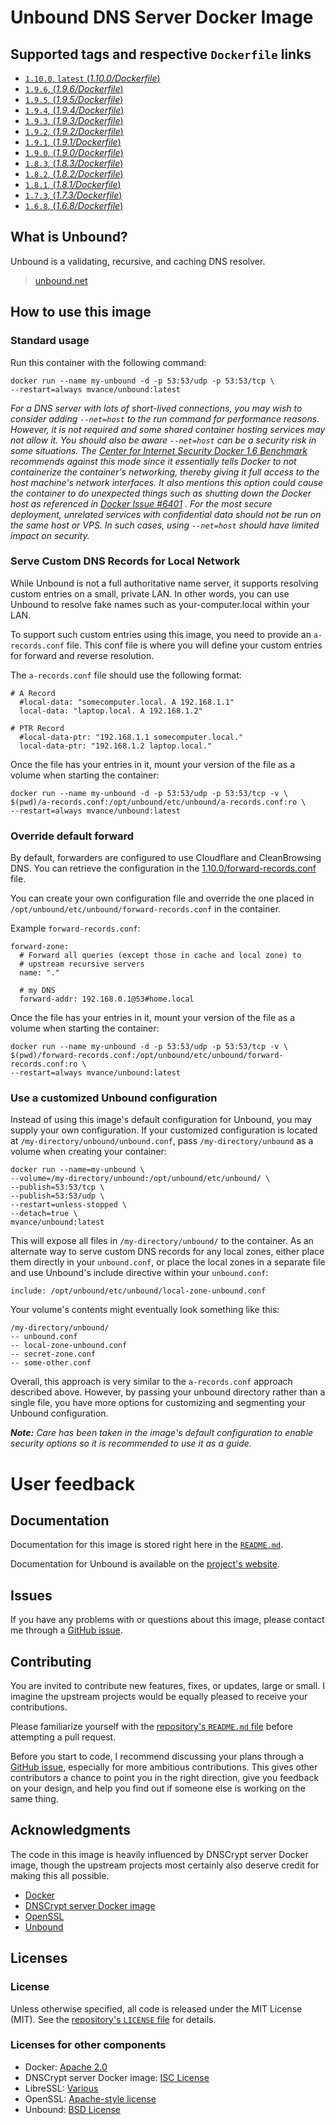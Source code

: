 # Unbound DNS Server Docker Image

## Supported tags and respective `Dockerfile` links

- [`1.10.0`, `latest` (*1.10.0/Dockerfile*)](https://github.com/MatthewVance/unbound-docker/tree/master/1.10.0)
- [`1.9.6`, (*1.9.6/Dockerfile*)](https://github.com/MatthewVance/unbound-docker/tree/master/1.9.6)
- [`1.9.5`, (*1.9.5/Dockerfile*)](https://github.com/MatthewVance/unbound-docker/tree/master/1.9.5)
- [`1.9.4`, (*1.9.4/Dockerfile*)](https://github.com/MatthewVance/unbound-docker/tree/master/1.9.4)
- [`1.9.3`, (*1.9.3/Dockerfile*)](https://github.com/MatthewVance/unbound-docker/tree/master/1.9.3)
- [`1.9.2`, (*1.9.2/Dockerfile*)](https://github.com/MatthewVance/unbound-docker/tree/master/1.9.2)
- [`1.9.1`, (*1.9.1/Dockerfile*)](https://github.com/MatthewVance/unbound-docker/tree/master/1.9.1)
- [`1.9.0`, (*1.9.0/Dockerfile*)](https://github.com/MatthewVance/unbound-docker/tree/master/1.9.0)
- [`1.8.3`, (*1.8.3/Dockerfile*)](https://github.com/MatthewVance/unbound-docker/tree/master/1.8.3)
- [`1.8.2`, (*1.8.2/Dockerfile*)](https://github.com/MatthewVance/unbound-docker/tree/master/1.8.2)
- [`1.8.1`, (*1.8.1/Dockerfile*)](https://github.com/MatthewVance/unbound-docker/tree/master/1.8.1)
- [`1.7.3`, (*1.7.3/Dockerfile*)](https://github.com/MatthewVance/unbound-docker/tree/master/1.7.3)
- [`1.6.8`, (*1.6.8/Dockerfile*)](https://github.com/MatthewVance/unbound-docker/tree/master/1.6.8)

## What is Unbound?

Unbound is a validating, recursive, and caching DNS resolver.
> [unbound.net](https://unbound.net/)

## How to use this image

### Standard usage

Run this container with the following command:

```console
docker run --name my-unbound -d -p 53:53/udp -p 53:53/tcp \
--restart=always mvance/unbound:latest
```

*For a DNS server with lots of short-lived connections, you may wish to consider
adding `--net=host` to the run command for performance reasons. However, it is
not required and some shared container hosting services may not allow it. You
should also be aware `--net=host` can be a security risk in some situations. The
[Center for Internet Security Docker 1.6
Benchmark](https://benchmarks.cisecurity.org/tools2/docker/CIS_Docker_1.6_Benchmark_v1.0.0.pdf)
recommends against this mode since it essentially tells Docker to not
containerize the container's networking, thereby giving it full access to the
host machine's network interfaces. It also mentions this option could cause the
container to do unexpected things such as shutting down the Docker host as
referenced in [Docker Issue #6401](https://github.com/docker/docker/issues/6401)
. For the most secure deployment, unrelated services with confidential data
should not be run on the same host or VPS. In such cases, using `--net=host`
should have limited impact on security.*

### Serve Custom DNS Records for Local Network

While Unbound is not a full authoritative name server, it supports resolving
custom entries on a small, private LAN. In other words, you can use Unbound to
resolve fake names such as your-computer.local within your LAN.

To support such custom entries using this image, you need to provide an
`a-records.conf` file. This conf file is where you will define your custom
entries for forward and reverse resolution.

The `a-records.conf` file should use the following format:

```
# A Record
  #local-data: "somecomputer.local. A 192.168.1.1"
  local-data: "laptop.local. A 192.168.1.2"

# PTR Record
  #local-data-ptr: "192.168.1.1 somecomputer.local."
  local-data-ptr: "192.168.1.2 laptop.local."
```

Once the file has your entries in it, mount your version of the file as a volume
when starting the container:

```console
docker run --name my-unbound -d -p 53:53/udp -p 53:53/tcp -v \
$(pwd)/a-records.conf:/opt/unbound/etc/unbound/a-records.conf:ro \
--restart=always mvance/unbound:latest
```

### Override default forward

By default, forwarders are configured to use Cloudflare and CleanBrowsing DNS. You can retrieve the configuration in the [1.10.0/forward-records.conf](1.10.0/forward-records.conf) file.

You can create your own configuration file and override the one placed in `/opt/unbound/etc/unbound/forward-records.conf` in the container.

Example `forward-records.conf`:
```
forward-zone:
  # Forward all queries (except those in cache and local zone) to
  # upstream recursive servers
  name: "."

  # my DNS
  forward-addr: 192.168.0.1@53#home.local
```

Once the file has your entries in it, mount your version of the file as a volume
when starting the container:

```console
docker run --name my-unbound -d -p 53:53/udp -p 53:53/tcp -v \
$(pwd)/forward-records.conf:/opt/unbound/etc/unbound/forward-records.conf:ro \
--restart=always mvance/unbound:latest
```


### Use a customized Unbound configuration

Instead of using this image's default configuration for Unbound, you may supply your own configuration. If your customized configuration is located at `/my-directory/unbound/unbound.conf`, pass `/my-directory/unbound` as a volume when creating your container:

```console
docker run --name=my-unbound \
--volume=/my-directory/unbound:/opt/unbound/etc/unbound/ \
--publish=53:53/tcp \
--publish=53:53/udp \
--restart=unless-stopped \
--detach=true \
mvance/unbound:latest
```

This will expose all files in `/my-directory/unbound/` to the container. As an alternate way to serve custom DNS records for any local zones, either place them directly in your `unbound.conf`, or place the local zones in a separate file and use Unbound's include directive within your `unbound.conf`:

```
include: /opt/unbound/etc/unbound/local-zone-unbound.conf
```

Your volume's contents might eventually look something like this:

```
/my-directory/unbound/
-- unbound.conf
-- local-zone-unbound.conf
-- secret-zone.conf
-- some-other.conf
```

Overall, this approach is very similar to the `a-records.conf` approach described above. However, by passing your unbound directory rather than a single file, you have more options for customizing and segmenting your Unbound configuration.

***Note:** Care has been taken in the image's default configuration to enable
security options so it is recommended to use it as a guide.*

# User feedback

## Documentation

Documentation for this image is stored right here in the [`README.md`](https://github.com/MatthewVance/unbound-docker/blob/master/README.md).

Documentation for Unbound is available on the [project's website](https://unbound.net/).

## Issues

If you have any problems with or questions about this image, please contact me
through a [GitHub issue](https://github.com/MatthewVance/unbound-docker/issues).

## Contributing

You are invited to contribute new features, fixes, or updates, large or small. I
imagine the upstream projects would be equally pleased to receive your
contributions.

Please familiarize yourself with the [repository's `README.md`
file](https://github.com/MatthewVance/unbound-docker/blob/master/README.md)
before attempting a pull request.

Before you start to code, I recommend discussing your plans through a [GitHub
issue](https://github.com/MatthewVance/unbound-docker/issues), especially for
more ambitious contributions. This gives other contributors a chance to point
you in the right direction, give you feedback on your design, and help you find
out if someone else is working on the same thing.

## Acknowledgments

The code in this image is heavily influenced by DNSCrypt server Docker image,
though the upstream projects most certainly also deserve credit for making this
all possible.
- [Docker](https://www.docker.com/)
- [DNSCrypt server Docker image](https://github.com/jedisct1/dnscrypt-server-docker)
- [OpenSSL](https://www.openssl.org/)
- [Unbound](https://unbound.nlnetlabs.nl/)

## Licenses

### License

Unless otherwise specified, all code is released under the MIT License (MIT).
See the [repository's `LICENSE`
file](https://github.com/MatthewVance/unbound-docker/blob/master/LICENSE) for
details.

### Licenses for other components

- Docker: [Apache 2.0](https://github.com/docker/docker/blob/master/LICENSE)
- DNSCrypt server Docker image: [ISC License](https://github.com/jedisct1/dnscrypt-server-docker/blob/master/LICENSE)
- LibreSSL: [Various](http://cvsweb.openbsd.org/cgi-bin/cvsweb/src/lib/libssl/src/LICENSE?rev=1.12&content-type=text/x-cvsweb-markup)
- OpenSSL: [Apache-style license](https://www.openssl.org/source/license.html)
- Unbound: [BSD License](https://unbound.nlnetlabs.nl/svn/trunk/LICENSE)
